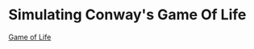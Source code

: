 # Simulating Conway's Game Of Life

[Game of Life](https://en.wikipedia.org/wiki/Conway%27s_Game_of_Life)
